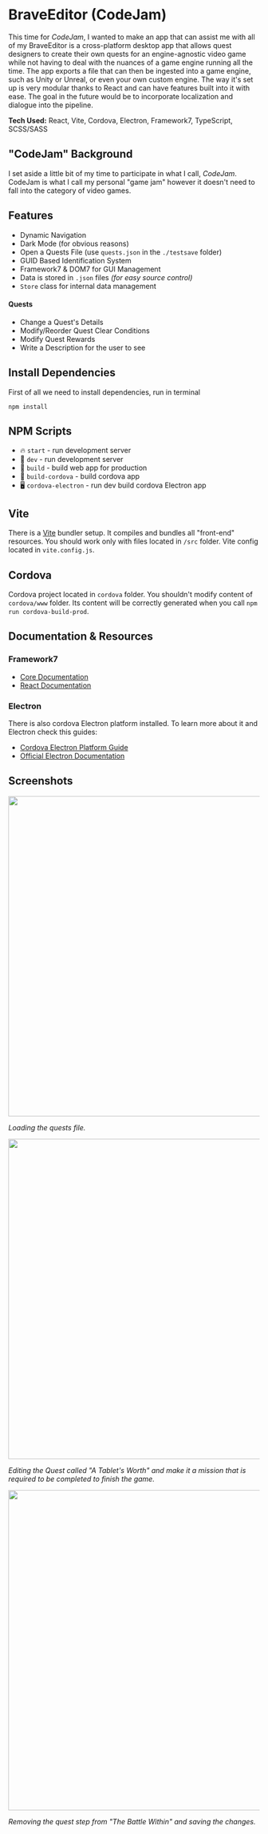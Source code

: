 # BraveEditor (CodeJam)

This time for _CodeJam_, I wanted to make an app that can assist me with all of my BraveEditor is a cross-platform desktop app that allows quest designers to create their own quests for an engine-agnostic video game while not having to deal with the nuances of a game engine running all the time. The app exports a file that can then be ingested into a game engine, such as Unity or Unreal, or even your own custom engine. The way it's set up is very modular thanks to React and can have features built into it with ease. The goal in the future would be to incorporate localization and dialogue into the pipeline.

**Tech Used:** React, Vite, Cordova, Electron, Framework7, TypeScript, SCSS/SASS

## "CodeJam" Background

I set aside a little bit of my time to participate in what I call, _CodeJam_. CodeJam is what I call my personal "game jam" however it doesn't need to fall into the category of video games.

## Features

-   Dynamic Navigation
-   Dark Mode (for obvious reasons)
-   Open a Quests File (use `quests.json` in the `./testsave` folder)
-   GUID Based Identification System
-   Framework7 & DOM7 for GUI Management
-   Data is stored in `.json` files _(for easy source control)_
-   `Store` class for internal data management

#### Quests

-   Change a Quest's Details
-   Modify/Reorder Quest Clear Conditions
-   Modify Quest Rewards
-   Write a Description for the user to see

## Install Dependencies

First of all we need to install dependencies, run in terminal

```
npm install
```

## NPM Scripts

-   🔥 `start` - run development server
-   🔧 `dev` - run development server
-   🔧 `build` - build web app for production
-   📱 `build-cordova` - build cordova app
-   🖥 `cordova-electron` - run dev build cordova Electron app

## Vite

There is a [Vite](https://vitejs.dev) bundler setup. It compiles and bundles all "front-end" resources. You should work only with files located in `/src` folder. Vite config located in `vite.config.js`.

## Cordova

Cordova project located in `cordova` folder. You shouldn't modify content of `cordova/www` folder. Its content will be correctly generated when you call `npm run cordova-build-prod`.

## Documentation & Resources

### Framework7

-   [Core Documentation](https://framework7.io/docs/)
-   [React Documentation](https://framework7.io/react/)

### Electron

There is also cordova Electron platform installed. To learn more about it and Electron check this guides:

-   [Cordova Electron Platform Guide](https://cordova.apache.org/docs/en/latest/guide/platforms/electron/index.html)
-   [Official Electron Documentation](https://electronjs.org/docs)

## Screenshots

<img src="docs/0.gif" width="640"/>

<em>Loading the quests file.</em>

<img src="docs/1.gif" width="640"/>

<em>Editing the Quest called "A Tablet's Worth" and make it a mission that is required to be completed to finish the game.</em>

<img src="docs/2.gif" width="640"/>

<em>Removing the quest step from "The Battle Within" and saving the changes.</em>
